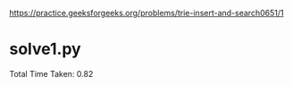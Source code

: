 https://practice.geeksforgeeks.org/problems/trie-insert-and-search0651/1

# solve1.py

Total Time Taken:  0.82
